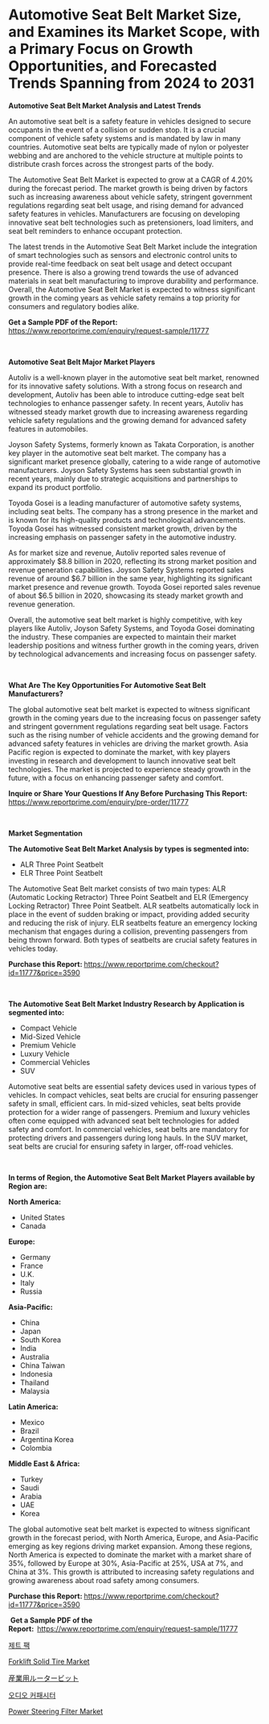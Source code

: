 <p><h1>Automotive Seat Belt Market Size, and Examines its Market Scope, with a Primary Focus on Growth Opportunities, and Forecasted Trends Spanning from 2024 to 2031</h1></p><p><strong>Automotive Seat Belt Market Analysis and Latest Trends</strong></p>
<p><p>An automotive seat belt is a safety feature in vehicles designed to secure occupants in the event of a collision or sudden stop. It is a crucial component of vehicle safety systems and is mandated by law in many countries. Automotive seat belts are typically made of nylon or polyester webbing and are anchored to the vehicle structure at multiple points to distribute crash forces across the strongest parts of the body.</p><p>The Automotive Seat Belt Market is expected to grow at a CAGR of 4.20% during the forecast period. The market growth is being driven by factors such as increasing awareness about vehicle safety, stringent government regulations regarding seat belt usage, and rising demand for advanced safety features in vehicles. Manufacturers are focusing on developing innovative seat belt technologies such as pretensioners, load limiters, and seat belt reminders to enhance occupant protection.</p><p>The latest trends in the Automotive Seat Belt Market include the integration of smart technologies such as sensors and electronic control units to provide real-time feedback on seat belt usage and detect occupant presence. There is also a growing trend towards the use of advanced materials in seat belt manufacturing to improve durability and performance. Overall, the Automotive Seat Belt Market is expected to witness significant growth in the coming years as vehicle safety remains a top priority for consumers and regulatory bodies alike.</p></p>
<p><strong>Get a Sample PDF of the Report:&nbsp;</strong> <a href="https://www.reportprime.com/enquiry/request-sample/11777">https://www.reportprime.com/enquiry/request-sample/11777</a></p>
<p>&nbsp;</p>
<p><strong>Automotive Seat Belt Major Market Players</strong></p>
<p><p>Autoliv is a well-known player in the automotive seat belt market, renowned for its innovative safety solutions. With a strong focus on research and development, Autoliv has been able to introduce cutting-edge seat belt technologies to enhance passenger safety. In recent years, Autoliv has witnessed steady market growth due to increasing awareness regarding vehicle safety regulations and the growing demand for advanced safety features in automobiles.</p><p>Joyson Safety Systems, formerly known as Takata Corporation, is another key player in the automotive seat belt market. The company has a significant market presence globally, catering to a wide range of automotive manufacturers. Joyson Safety Systems has seen substantial growth in recent years, mainly due to strategic acquisitions and partnerships to expand its product portfolio.</p><p>Toyoda Gosei is a leading manufacturer of automotive safety systems, including seat belts. The company has a strong presence in the market and is known for its high-quality products and technological advancements. Toyoda Gosei has witnessed consistent market growth, driven by the increasing emphasis on passenger safety in the automotive industry.</p><p>As for market size and revenue, Autoliv reported sales revenue of approximately $8.8 billion in 2020, reflecting its strong market position and revenue generation capabilities. Joyson Safety Systems reported sales revenue of around $6.7 billion in the same year, highlighting its significant market presence and revenue growth. Toyoda Gosei reported sales revenue of about $6.5 billion in 2020, showcasing its steady market growth and revenue generation.</p><p>Overall, the automotive seat belt market is highly competitive, with key players like Autoliv, Joyson Safety Systems, and Toyoda Gosei dominating the industry. These companies are expected to maintain their market leadership positions and witness further growth in the coming years, driven by technological advancements and increasing focus on passenger safety.</p></p>
<p>&nbsp;</p>
<p><strong>What Are The Key Opportunities For Automotive Seat Belt Manufacturers?</strong></p>
<p><p>The global automotive seat belt market is expected to witness significant growth in the coming years due to the increasing focus on passenger safety and stringent government regulations regarding seat belt usage. Factors such as the rising number of vehicle accidents and the growing demand for advanced safety features in vehicles are driving the market growth. Asia Pacific region is expected to dominate the market, with key players investing in research and development to launch innovative seat belt technologies. The market is projected to experience steady growth in the future, with a focus on enhancing passenger safety and comfort.</p></p>
<p><strong>Inquire or Share Your Questions If Any Before Purchasing This Report:</strong> <a href="https://www.reportprime.com/enquiry/pre-order/11777">https://www.reportprime.com/enquiry/pre-order/11777</a></p>
<p>&nbsp;</p>
<p><strong>Market Segmentation</strong></p>
<p><strong>The Automotive Seat Belt Market Analysis by types is segmented into:</strong></p>
<p><ul><li>ALR Three Point Seatbelt</li><li>ELR Three Point Seatbelt</li></ul></p>
<p><p>The Automotive Seat Belt market consists of two main types: ALR (Automatic Locking Retractor) Three Point Seatbelt and ELR (Emergency Locking Retractor) Three Point Seatbelt. ALR seatbelts automatically lock in place in the event of sudden braking or impact, providing added security and reducing the risk of injury. ELR seatbelts feature an emergency locking mechanism that engages during a collision, preventing passengers from being thrown forward. Both types of seatbelts are crucial safety features in vehicles today.</p></p>
<p><strong>Purchase this Report:&nbsp;</strong><a href="https://www.reportprime.com/checkout?id=11777&price=3590">https://www.reportprime.com/checkout?id=11777&price=3590</a></p>
<p>&nbsp;</p>
<p><strong>The Automotive Seat Belt Market Industry Research by Application is segmented into:</strong></p>
<p><ul><li>Compact Vehicle</li><li>Mid-Sized Vehicle</li><li>Premium Vehicle</li><li>Luxury Vehicle</li><li>Commercial Vehicles</li><li>SUV</li></ul></p>
<p><p>Automotive seat belts are essential safety devices used in various types of vehicles. In compact vehicles, seat belts are crucial for ensuring passenger safety in small, efficient cars. In mid-sized vehicles, seat belts provide protection for a wider range of passengers. Premium and luxury vehicles often come equipped with advanced seat belt technologies for added safety and comfort. In commercial vehicles, seat belts are mandatory for protecting drivers and passengers during long hauls. In the SUV market, seat belts are crucial for ensuring safety in larger, off-road vehicles.</p></p>
<p>&nbsp;</p>
<p><strong>In terms of Region, the Automotive Seat Belt Market Players available by Region are:</strong></p>
<p>
    <p> <strong> North America: </strong>
        <ul>
            <li>United States</li>
            <li>Canada</li>
        </ul>
        </p> 
    <p> <strong> Europe: </strong>
        <ul>
            <li>Germany</li>
            <li>France</li>
            <li>U.K.</li>
            <li>Italy</li>
            <li>Russia</li>
        </ul>
        </p> 
    <p> <strong> Asia-Pacific: </strong>
        <ul>
            <li>China</li>
            <li>Japan</li>
            <li>South Korea</li>
            <li>India</li>
            <li>Australia</li>
            <li>China Taiwan</li>
            <li>Indonesia</li>
            <li>Thailand</li>
            <li>Malaysia</li>
        </ul>
        </p> 
    <p> <strong> Latin America: </strong>
        <ul>
            <li>Mexico</li>
            <li>Brazil</li>
            <li>Argentina Korea</li>
            <li>Colombia</li>
        </ul>
        </p> 
    <p> <strong> Middle East & Africa: </strong>
        <ul>
            <li>Turkey</li>
            <li>Saudi</li>
            <li>Arabia</li>
            <li>UAE</li>
            <li>Korea</li>
        </ul>
    </p>
    </p>
<p><p>The global automotive seat belt market is expected to witness significant growth in the forecast period, with North America, Europe, and Asia-Pacific emerging as key regions driving market expansion. Among these regions, North America is expected to dominate the market with a market share of 35%, followed by Europe at 30%, Asia-Pacific at 25%, USA at 7%, and China at 3%. This growth is attributed to increasing safety regulations and growing awareness about road safety among consumers.</p></p>
<p><strong>Purchase this Report: </strong><a href="https://www.reportprime.com/checkout?id=11777&price=3590">https://www.reportprime.com/checkout?id=11777&price=3590</a></p>
<p>&nbsp;<strong>Get a Sample PDF of the Report:&nbsp;&nbsp;</strong><a href="https://www.reportprime.com/enquiry/request-sample/11777">https://www.reportprime.com/enquiry/request-sample/11777</a></p>
<p><strong></strong></p>
<p><p><a href="https://medium.com/@xjtlqecrb1838/%EC%A0%9C%ED%8A%B8%ED%8C%A9-%EC%8B%9C%EC%9E%A5-%EC%8B%9C%EC%9E%A5-cagr-%EC%8B%9C%EC%9E%A5-%EB%8F%99%ED%96%A5-%EB%B0%8F-%EC%84%B1%EC%9E%A5-%EC%A0%84%EB%9E%B5%EC%97%90-%EB%8C%80%ED%95%9C-%ED%86%B5%EC%B0%B0%EB%A0%A5-194ae740bd5e">제트 팩</a></p><p><a href="https://github.com/gulaimolin/Market-Research-Report-List-3/blob/main/forklift-solid-tire-market.md">Forklift Solid Tire Market</a></p><p><a href="https://medium.com/@cecuraprangm/2024%E5%B9%B4%E3%81%8B%E3%82%892031%E5%B9%B4%E3%81%BE%E3%81%A7%E3%81%AE%E6%9C%9F%E9%96%93%E3%81%AB%E4%BA%88%E6%B8%AC%E3%81%95%E3%82%8C%E3%82%8B%E7%94%A3%E6%A5%AD%E7%94%A8%E3%83%AB%E3%83%BC%E3%82%BF%E3%83%BC%E3%83%93%E3%83%83%E3%83%88%E5%B8%82%E5%A0%B4%E3%81%AE%E5%88%86%E6%9E%90%E3%81%A8%E3%82%B5%E3%82%A4%E3%82%BA-cee8bcf15ce5">産業用ルータービット</a></p><p><a href="https://medium.com/@xjtlqecrb1838/%EC%98%A4%EB%94%94%EC%98%A4-%EC%BA%90%ED%8C%A8%EC%8B%9C%ED%84%B0-%EC%8B%9C%EC%9E%A5-%EB%B6%84%EC%84%9D-%EA%B7%B8%EC%9D%98-cagr-%EC%8B%9C%EC%9E%A5-%EC%84%B8%EB%B6%84%ED%99%94-%EB%B0%8F-%EC%84%B8%EA%B3%84-%EC%82%B0%EC%97%85-%EA%B0%9C%EC%9A%94-c409bf20547b">오디오 커패시터</a></p><p><a href="https://github.com/mauripalmi/Market-Research-Report-List-2/blob/main/power-steering-filter-market.md">Power Steering Filter Market</a></p></p>